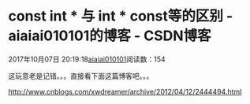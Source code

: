 # const int * 与 int * const等的区别 - aiaiai010101的博客 - CSDN博客

2017年10月07日 20:19:18[aiaiai010101](https://me.csdn.net/aiaiai010101)阅读数：154


这玩意老是记错。。。直接看下面这篇博客吧。。。

http://www.cnblogs.com/xwdreamer/archive/2012/04/12/2444494.html

